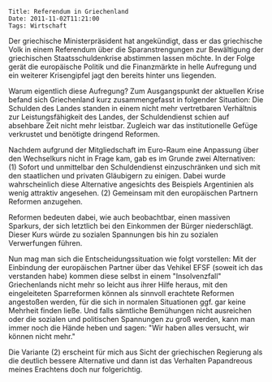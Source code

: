 	Title: Referendum in Griechenland
	Date: 2011-11-02T11:21:00
	Tags: Wirtschaft

Der griechische Ministerpräsident hat angekündigt, dass er das
griechische Volk in einem Referendum über die Sparanstrengungen zur
Bewältigung der griechischen Staatsschuldenkrise abstimmen lassen
möchte. In der Folge gerät die europäische Politik und die Finanzmärkte
in helle Aufregung und ein weiterer Krisengipfel jagt den bereits hinter
uns liegenden.

Warum eigentlich diese Aufregung? Zum Ausgangspunkt der aktuellen Krise
befand sich Griechenland kurz zusammengefasst in folgender Situation:
Die Schulden des Landes standen in einem nicht mehr vertretbaren
Verhältnis zur Leistungsfähigkeit des Landes, der Schuldendienst schien
auf absehbare Zeit nicht mehr leistbar. Zugleich war das institutionelle
Gefüge verkrustet und benötigte dringend Reformen.

Nachdem aufgrund der Mitgliedschaft im Euro-Raum eine Anpassung über den
Wechselkurs nicht in Frage kam, gab es im Grunde zwei Alternativen: (1)
Sofort und unmittelbar den Schuldendienst einzuschränken und sich mit
den staatlichen und privaten Gläubigern zu einigen. Dabei wurde
wahrscheinlich diese Alternative angesichts des Beispiels Argentinien
als wenig attraktiv angesehen. (2) Gemeinsam mit den europäischen
Partnern Reformen anzugehen.

Reformen bedeuten dabei, wie auch beobachtbar, einen massiven Sparkurs,
der sich letztlich bei den Einkommen der Bürger niederschlägt. Dieser
Kurs würde zu sozialen Spannungen bis hin zu sozialen Verwerfungen
führen.

Nun mag man sich die Entscheidungssituation wie folgt vorstellen: Mit
der Einbindung der europäischen Partner über das Vehikel EFSF (soweit
ich das verstanden habe) kommen diese selbst in einem "Insolvenzfall"
Griechenlands nicht mehr so leicht aus ihrer Hilfe heraus, mit den
eingeleiteten Sparreformen können als sinnvoll erachtete Reformen
angestoßen werden, für die sich in normalen Situationen ggf. gar keine
Mehrheit finden ließe. Und falls sämtliche Bemühungen nicht ausreichen
oder die sozialen und politischen Spannungen zu groß werden, kann man
immer noch die Hände heben und sagen: "Wir haben alles versucht, wir
können nicht mehr."

Die Variante (2) erscheint für mich aus Sicht der griechischen Regierung
als die deutlich bessere Alternative und dann ist das Verhalten
Papandreous meines Erachtens doch nur folgerichtig.

